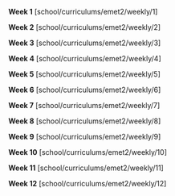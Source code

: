 **Week 1**
[school/curriculums/emet2/weekly/1]

**Week 2**
[school/curriculums/emet2/weekly/2]

**Week 3**
[school/curriculums/emet2/weekly/3]

**Week 4**
[school/curriculums/emet2/weekly/4]

**Week 5**
[school/curriculums/emet2/weekly/5]

**Week 6**
[school/curriculums/emet2/weekly/6]

**Week 7**
[school/curriculums/emet2/weekly/7]

**Week 8**
[school/curriculums/emet2/weekly/8]

**Week 9**
[school/curriculums/emet2/weekly/9]

**Week 10**
[school/curriculums/emet2/weekly/10]

**Week 11**
[school/curriculums/emet2/weekly/11]

**Week 12**
[school/curriculums/emet2/weekly/12]
